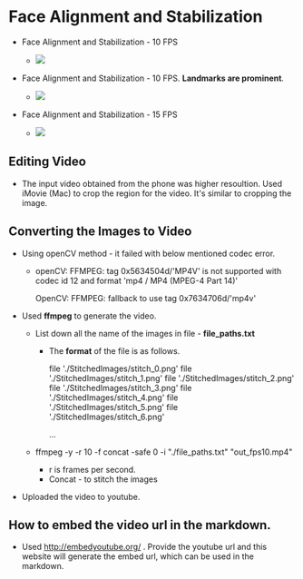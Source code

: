 # Face Alignment and Stabilization 

* Face Alignment and Stabilization - 10 FPS
  * [![](http://img.youtube.com/vi/w94oYYK-loI/0.jpg)](http://www.youtube.com/watch?v=w94oYYK-loI "Face Alignment and Stabilization - 10 FPS")



* Face Alignment and Stabilization - 10 FPS. **Landmarks are prominent**.
  * [![](http://img.youtube.com/vi/Y7SgYXHDke8/0.jpg)](http://www.youtube.com/watch?v=Y7SgYXHDke8 "Face Alignment and Stabilization | 10 FPS")

* Face Alignment and Stabilization - 15 FPS
  * [![](http://img.youtube.com/vi/ut5pQAaAMWU/0.jpg)](http://www.youtube.com/watch?v=ut5pQAaAMWU "Face Alignment and Stabilization - 15 FPS")



## Editing Video

- The input video obtained from the phone was higher resoultion. Used iMovie (Mac) to crop the region for the video. It's similar to cropping the image.



## Converting the Images to Video

- Using openCV method - it failed with below mentioned codec error.

  - openCV: FFMPEG: tag 0x5634504d/'MP4V' is not supported with codec id 12 and format 'mp4 / MP4 (MPEG-4 Part 14)'

    OpenCV: FFMPEG: fallback to use tag 0x7634706d/'mp4v'

- Used **ffmpeg** to generate the video.

  - List down all the name of the images in file - **file_paths.txt**

    - The **format** of the file is as follows.

      file './StitchedImages/stitch_0.png'
      file './StitchedImages/stitch_1.png'
      file './StitchedImages/stitch_2.png'
      file './StitchedImages/stitch_3.png'
      file './StitchedImages/stitch_4.png'
      file './StitchedImages/stitch_5.png'
      file './StitchedImages/stitch_6.png'

      ...

      

  - ffmpeg -y -r 10 -f concat -safe 0 -i "./file_paths.txt"  "out_fps10.mp4"

    - r is frames per second.
    - Concat - to stitch the images

- Uploaded the video to youtube.



## How to embed the video url in the markdown.

- Used <http://embedyoutube.org/> . Provide the youtube url and this website will generate the embed url, which can be used in the markdown.


